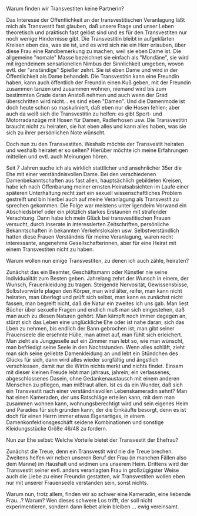 Warum finden wir Transvestiten keine Partnerin?

Das Interesse der Offentlichkeit an der transvestitischen Veranlagung läßt mich als Transvestit fast glauben, daß unsere Frage und unser Leben theoretisch und praktisch fast gelöst sind und es für den Transvestiten nur noch wenige Hindernisse gibt. Die Transvestitin bleibt in aufgeklärten Kreisen eben das, was sie ist, und es wird sich nie ein Herr erlauben, über diese Frau eine Randbemerkung zu machen, weil sie eben Dame ist. Die allgemeine "nomale" Masse bezeichnet sie einfach als "Mondäne", sie wird mit irgendeinem sensationellen Nimbus der Sinnlichkeit umgeben, wovon evtl. der "anständige" Spießer zehrt. Sie ist eben Dame und wird in der Öffentlichkeit als Dame behandelt. Die Transvestitin kann eine Freundin haben, kann auch öffentlich der Freundin einen Kuß geben, mit der Freundin zusammen tanzen und zusammen wohnen, niemand wird bis zum bestimmten Grade daran Anstoß nehmen und auch wenn der Grad überschritten wird nicht... es sind eben "Damen". Und die Damenmode ist doch heute schon so maskuliniert, daß eben nur die Hosen fehlen; aber auch da weiß sich die Transvestitin zu helfen: es gibt Sport- und Motorradanzüge mit Hosen für Damen, Radlerhosen usw. Die Transvestitin braucht nicht zu heiraten, sie hat eben alles und kann alles haben, was sie sich zu ihrer persönlichen Note wünscht.

Doch nun zu den Transvestiten. Weshalb möchte der Transvestit heiraten und weshalb heiratet er so selten? Hierüber möchte ich meine Erfahrungen mitteilen und evtl. auch Meinungen hören.

Seit 7 Jahren suche ich als wirklich stattlicher und ansehnlicher 35er die Ehe mit einer verständnisvollen Dame. Bei den verschiedenen Damenbekanntschaften aus fast allen, hauptsächlich gebildeten Kreisen, habe ich nach Offenbarung meiner ernsten Heiratsabsichten im Laufe einer späteren Unterhaltung recht zart ein sexuell wissenschaftliches Problem gestreift und bin hierbei auch auf meine Veranlagung als Transvestit zu sprechen gekommen. Die Folge war meistens unter igendeim Vorwand ein Abschiedsbrief oder ein plötzlich starkes Erstaunen mit strafender Verachtung. Dann habe ich mein Glück bei transvestitischen Frauen versucht, durch Inserate in interessierten Zeitschriften, persönliche Bekanntschaften in bekannten Verkehrslokalen usw. Selbstverständlich hatten diese Frauen Verständnis für meine Veranlagung, waren recht interessante, angenehme Gesellschafterinnen, aber für eine Heirat mit einem Transvestiten nicht zu haben.

Warum wollen nun einige Transvestiten, zu denen ich auch zähle, heiraten?

Zunächst das ein Beamter, Geschäftsmann oder Künstler nie seine Individualität zum Besten geben. Jahrelang zehrt der Wunsch in einem, der Wunsch, Frauenkleidung zu tragen. Steigende Nervosität, Gewissensbisse, Solbstvorwürfe plagen den Körper, man wird älter, reifer, man kann nicht heiraten, man überlegt und prüft sich selbst, man kann es zunächst nicht fassen, man begreift nicht, daß die Natur ein zweites Ich uns gab. Man liest Bücher über sexuelle Fragen und endlich muß man sich eingestehen, daß man auch zu diesen Naturen gehört. Man kämpft noch immer dagegen an, stürzt sich das Leben eine unglückliche Ehe oder ist nahe daran, sich das Lben zu nehmen, bis endlich der Bann gebrochen ist; man gibt seiner Frauenseele die ersehnte Hülle, man atmet auf, man fühlt sich erleichert. Man zieht als Junggeselle auf ein Zimmer man lebt so, wie man wünscht, man befriedigt seine Seele in den Nachtstunden. Wenn alles schläft, zieht man sich seine geliebte Damenkleidung an und lebt ein Stündchen des Glücks für sich, dann wird alles wieder sorgfältig und ängstlich verschlossen, damit nur die Wirtin nichts merkt und nichts findet. Einsam mit dieser kleinen Freude lebt man jahraus, jahrein; ein verlassenes, abgeschlossenes Dasein, ohne Gedankenaustausch mit einem anderen Menschen zu pflegen, man mißtraut allen. Ist es da ein Wunder, daß sich ein Transvestit nach einer verständnisvollen Lebenskameradin sehnt? Man hat einen Kameraden, der uns Ratschläge erteilen kann, mit dem man zusammen wohnen kann, wohnungsberechtigt wird und sein eigenes Heim und Paradies für sich gründen kann, der die Einkäufte besorgt, denn es ist doch für einen Herrn immer etwas Eigenartiges, in einem Damenkonfektionsgeschäft seidene Kombinationen und sonstige Kleidungsstücke Größe 46/48 zu fordern.

Nun zur Ehe selbst: Welche Vorteile bietet der Transvestit der Ehefrau?

Zunächst die Treue, denn ein Transvestit wird nie die Treue brechen. Zweitens helfen wir neben unseren Beruf der Frau (in manchen Fällen also dem Manne) im Haushalt und widmen uns unserem Heim. Drittens wird der Transvestit seiner evtl. anders veranlagten Frau in großzügigster Weise auch die Liebe zu einer Freundin gestatten, wir Transvestiten wollen eben nur mit unserer Frauenseele verstanden sein, sonst nichts.

Warum nun, trotz allem, finden wir so schwer eine Kameradin, eine liebende Frau...? Warum? Wen dieses schwere Los trifft, der soll nicht experimentieren, sondern dann liebet allein bleiben ... ewig vereinsamt.